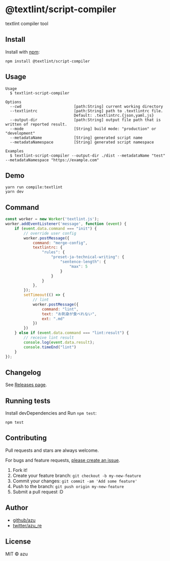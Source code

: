 # @textlint/script-compiler

textlint compiler tool

## Install

Install with [npm](https://www.npmjs.com/):

    npm install @textlint/script-compiler

## Usage

    Usage
      $ textlint-script-compiler 
 
    Options
      --cwd                       [path:String] current working directory
      --textlintrc                [path:String] path to .textlintrc file.
                                  Default: .textlintrc.{json,yaml,js}
      --output-dir                [path:String] output file path that is written of reported result.
      --mode                      [String] build mode: "production" or "development"
      --metadataName              [String] generated script name
      --metadataNamespace         [String] generated script namespace
 
    Examples
      $ textlint-script-compiler --output-dir ./dist --metadataName "test" --metadataNamespace "https://example.com"

## Demo

    yarn run compile:textlint
    yarn dev

## Command

```js
const worker = new Worker('textlint.js');
worker.addEventListener('message', function (event) {
    if (event.data.command === "init") {
        // override user config
        worker.postMessage({
            command: "merge-config",
            textlintrc: {
                "rules": {
                    "preset-ja-technical-writing": {
                        "sentence-length": {
                            "max": 5
                        }
                    }
                }
            },
        });
        setTimeout(() => {
            // lint
            worker.postMessage({
                command: "lint",
                text: "お刺身が食べれない",
                ext: ".md"
            })
        })
    } else if (event.data.command === "lint:result") {
        // receive lint result
        console.log(event.data.result);
        console.timeEnd("lint")
    }
});
```
## Changelog

See [Releases page](https://github.com/textlint/editor/releases).

## Running tests

Install devDependencies and Run `npm test`:

    npm test

## Contributing

Pull requests and stars are always welcome.

For bugs and feature requests, [please create an issue](https://github.com/textlint/editor/issues).

1. Fork it!
2. Create your feature branch: `git checkout -b my-new-feature`
3. Commit your changes: `git commit -am 'Add some feature'`
4. Push to the branch: `git push origin my-new-feature`
5. Submit a pull request :D

## Author

- [github/azu](https://github.com/azu)
- [twitter/azu_re](https://twitter.com/azu_re)

## License

MIT © azu
